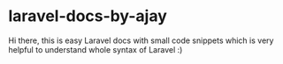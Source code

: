 # laravel-docs-by-ajay
Hi there, this is easy Laravel docs with small code snippets which is very helpful to understand whole syntax of Laravel :)

